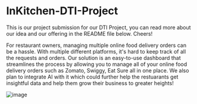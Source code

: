 # InKitchen-DTI-Project
This is our project submission for our DTI Project, you can read more about our idea and our offering in the README file below. Cheers!


For restaurant owners, managing multiple online food delivery orders can be a hassle. With multiple different platforms, it's hard to keep track of all the requests and orders.
Our solution is an easy-to-use dashboard that streamlines the process by allowing you to manage all of your online food delivery orders such as Zomato, Swiggy, Eat Sure all in one place. 
We also plan to integrate AI with it which could further help the restuarants get insightful data and help them grow their business to greater heights!

![image](https://user-images.githubusercontent.com/93946642/224493220-6f2d0fc8-f303-4113-aff3-3ceff2d47275.png)
